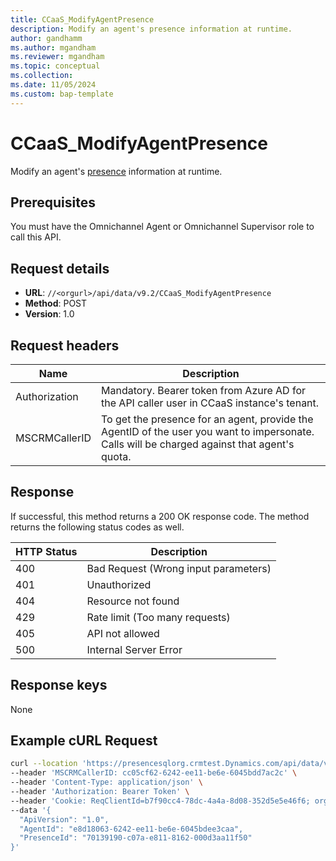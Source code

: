 ```yaml
---
title: CCaaS_ModifyAgentPresence
description: Modify an agent's presence information at runtime.
author: gandhamm
ms.author: mgandham
ms.reviewer: mgandham
ms.topic: conceptual 
ms.collection: 
ms.date: 11/05/2024
ms.custom: bap-template 
---
```



# CCaaS_ModifyAgentPresence

Modify an agent's [presence](/dynamics365/customer-service/use/oc-manage-presence-status?context=/dynamics365/contact-center/context/use-context) information at runtime.

## Prerequisites

You must have the Omnichannel Agent or Omnichannel Supervisor role to call this API.

## Request details
- **URL**: `//<orgurl>/api/data/v9.2/CCaaS_ModifyAgentPresence`
- **Method**: POST
- **Version**: 1.0

## Request headers

| Name           | Description                                                                                                      |
|-------------------|------------------------------------------------------------------------------------------------------------------|
| Authorization     | Mandatory. Bearer token from Azure AD for the API caller user in CCaaS instance's tenant.                        |
| MSCRMCallerID     | To get the presence for an agent, provide the AgentID of the user you want to impersonate. Calls will be charged against that agent's quota. |


## Response

If successful, this method returns a 200 OK response code. The method returns the following status codes as well.

| HTTP Status | Description                        |
|-------------|---------------------------------------|
| 400         | Bad Request (Wrong input parameters)  |
| 401         | Unauthorized                          |
| 404         | Resource not found                    |
| 429         | Rate limit (Too many requests)        |
| 405         | API not allowed                       |
| 500         | Internal Server Error                 |

## Response keys

None

## Example cURL Request

```bash
curl --location 'https://presencesqlorg.crmtest.Dynamics.com/api/data/v9.2/CCaaS_ModifyAgentPresence' \
--header 'MSCRMCallerID: cc05cf62-6242-ee11-be6e-6045bdd7ac2c' \
--header 'Content-Type: application/json' \
--header 'Authorization: Bearer Token' \
--header 'Cookie: ReqClientId=b7f90cc4-78dc-4a4a-8d08-352d5e5e46f6; orgId=f676e8ea-5e42-ee11-94d0-000d3a8cbde5' \
--data '{
  "ApiVersion": "1.0",
  "AgentId": "e8d18063-6242-ee11-be6e-6045bdee3caa",
  "PresenceId": "70139190-c07a-e811-8162-000d3aa11f50"
}'